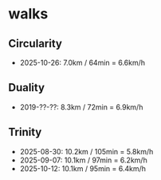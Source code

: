 # walks


## Circularity

- 2025-10-26: 7.0km / 64min = 6.6km/h


## Duality

- 2019-??-??: 8.3km / 72min = 6.9km/h


## Trinity

- 2025-08-30: 10.2km / 105min = 5.8km/h
- 2025-09-07: 10.1km / 97min = 6.2km/h
- 2025-10-12: 10.1km / 95min = 6.4km/h
